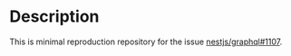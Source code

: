 # Description

This is minimal reproduction repository for the issue [nestjs/graphql#1107](https://github.com/nestjs/graphql/issues/1107).
